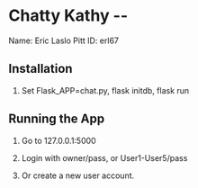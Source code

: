 # Chatty Kathy -- <Replace with your name>

Name: Eric Laslo
Pitt ID: erl67

## Installation

1. Set Flask_APP=chat.py, flask initdb, flask run


## Running the App

1. Go to 127.0.0.1:5000

2. Login with owner/pass, or User1-User5/pass

3. Or create a new user account.